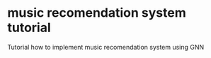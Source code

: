 # music recomendation system tutorial
 Tutorial how to implement music recomendation system using GNN
